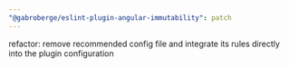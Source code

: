 ```yaml
---
"@gabroberge/eslint-plugin-angular-immutability": patch
---
```


refactor: remove recommended config file and integrate its rules directly into the plugin configuration
